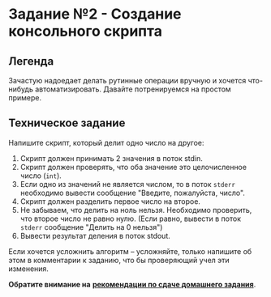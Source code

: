 # Задание №2 - Создание консольного скрипта

## Легенда
Зачастую надоедает делать рутинные операции вручную и хочется что-нибудь автоматизировать. 
Давайте потренируемся на простом примере.  

## Техническое задание
Напишите скрипт, который делит одно число на другое:
1. Скрипт должен принимать 2 значения в поток stdin.
1. Скрипт должен проверять, что оба значение это целочисленное число (`int`). 
1. Если одно из значений не является числом, то в поток `stderr` необходимо вывести сообщение "Введите, пожалуйста, число". 
1. Скрипт должен разделить первое число на второе.
1. Не забываем, что делить на ноль нельзя. Необходимо проверить, что второе число не равно нулю. (Если равно, вывести в поток `stderr` сообщение "Делить на 0 нельзя")
1. Вывести результат деления в поток stdout.

Если хочется усложнить алгоритм – усложняйте, только напишите об этом в комментарии к заданию,
что бы проверяющий учел эти изменения.

**Обратите внимание на** [**рекомендации по сдаче домашнего задания**](../homework.md). 
